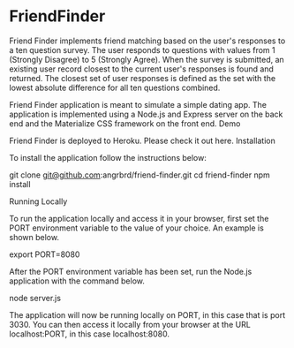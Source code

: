 # FriendFinder

Friend Finder implements friend matching based on the user's responses to a ten question survey. The user responds to questions with values from 1 (Strongly Disagree) to 5 (Strongly Agree). When the survey is submitted, an existing user record closest to the current user's responses is found and returned. The closest set of user responses is defined as the set with the lowest absolute difference for all ten questions combined.

Friend Finder application is meant to simulate a simple dating app. The application is implemented using a Node.js and Express server on the back end and the Materialize CSS framework on the front end.
Demo

Friend Finder is deployed to Heroku. Please check it out here.
Installation

To install the application follow the instructions below:

git clone git@github.com:angrbrd/friend-finder.git
cd friend-finder
npm install

Running Locally

To run the application locally and access it in your browser, first set the PORT environment variable to the value of your choice. An example is shown below.

export PORT=8080

After the PORT environment variable has been set, run the Node.js application with the command below.

node server.js

The application will now be running locally on PORT, in this case that is port 3030. You can then access it locally from your browser at the URL localhost:PORT, in this case localhost:8080.
